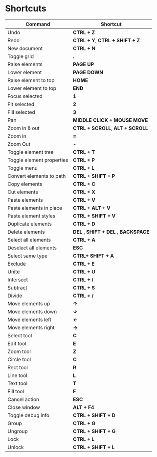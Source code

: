 # Shortcuts

| Command | Shortcut |
| --- | --- |
| Undo | **CTRL + Z** |
| Redo | **CTRL + Y**, **CTRL + SHIFT + Z** |
| New document | **CTRL + N** |
| Toggle grid | **.** |
| Raise elements | **PAGE UP** |
| Lower element| **PAGE DOWN** |
| Raise element to top | **HOME** |
| Lower element to top | **END** |
| Focus selected | **1** |
| Fit selected | **2** |
| Fill selected | **3** |
| Pan | **MIDDLE CLICK + MOUSE MOVE** |
| Zoom in & out | **CTRL + SCROLL**, **ALT + SCROLL** |
| Zoom in | **=** |
| Zoom Out | **-** |
| Toggle element tree | **CTRL + T** |
| Toggle element properties | **CTRL + P** |
| Toggle menu | **CTRL + L** |
| Convert elements to path | **CTRL + SHIFT + P** |
| Copy elements | **CTRL + C** |
| Cut elements | **CTRL + X** |
| Paste elements | **CTRL + V** |
| Paste elements in place | **CTRL + ALT + V** |
| Paste element styles | **CTRL + SHIFT + V** |
| Duplicate elements | **CTRL + D** |
| Delete elements | **DEL** , **SHIFT + DEL** , **BACKSPACE** |
| Select all elements | **CTRL + A** |
| Deselect all elements | **ESC** |
| Select same type | **CTRL+ SHIFT + A** |
| Exclude | **CTRL + E** |
| Unite | **CTRL + U** |
| Intersect | **CTRL + I** |
| Subtract | **CTRL + S** |
| Divide | **CTRL + /** |
| Move elements up | **&uarr;** |
| Move elements down | **&darr;** |
| Move elements left | **&larr;** |
| Move elements right | **&rarr;** |
| Select tool | **C** |
| Edit tool | **E** |
| Zoom tool | **Z** |
| Circle tool | **C** |
| Rect tool | **R** |
| Line tool | **L** |
| Text tool | **T** |
| Fill tool | **F** |
| Cancel action | **ESC** |
| Close window | **ALT + F4** |
| Toggle debug info | **CTRL + SHIFT + D** |
| Group | **CTRL + G** |
| Ungroup | **CTRL + SHIFT + G** |
| Lock | **CTRL + L** |
| Unlock | **CTRL + SHIFT + L** |
